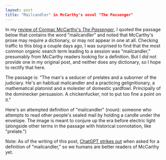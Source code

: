 ```yaml
---
layout: post
title: "Mailcandler" in McCarthy's novel "The Passenger"
---
```


In my [review of Cormac McCarthy's *The Passenger*](http://www.kylegiddon.com/cormac-mccarthy-the-passenger/), I quoted the passage below that contains the word "mailcandler" and noted that McCarthy's prose may require a dictionary, or may not appear in one at all. Checking traffic to this blog a couple days ago, I was surprised to find that the most common organic search term leading to a session was "mailcandler," presumably from McCarthy readers looking for a definition. But I did not provide one in my original post, and neither does any dictionary, so I hope to rectify that here.

The passage is: "The man's a seducer of prelates and a suborner of the judiciary. He's an habitual mailcandler and a practicing gelignitionary, a mathematical platonist and a molester of domestic yardfowl. Principally of the dominecker persuasion. A chickenfucker, not to put too ﬁne a point on it."

Here's an attempted definition of "mailcandler" (noun): someone who attempts to read other people's sealed mail by holding a candle under the envelope. The image is meant to conjure up the era before electric light (alongside other terms in the passage with historical connotation, like "prelate.")

Note: As of the writing of this post, [ChatGPT strikes out](https://chat.openai.com/share/b224bd47-b43c-4cd2-9d47-dd6a4f902298) when asked for a definition of "mailcandler," so we humans are better readers of McCarthy yet.

